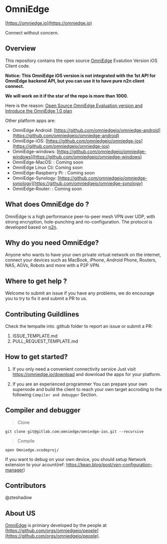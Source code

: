 # OmniEdge
[https://omniedge.io](https://omniedge.io)

Connect without concern.

## Overview

This repository contains the open source [OmniEdge](https://omniedge.io) Evalution Version iOS Client code. 

**Notice: This OmniEdge iOS version is not integrated with the 1st API for OmniEdge backend API, but you can use it to have pure n2n client connect.**

**We will work on it if the star of the repo is more than 1000.**

Here is the reason: [Open Source OmniEdge Evaluation version and Introduce the OmniEdge 1.0 plan](https://omniedge.io/blog/OpenSource-OmniEdge-Evalutiona-version-and-Introduce-the-OmniEdge-1-0-plan)


Other platform apps are: 

- OmniEdge Android: [https://github.com/omniedgeio/omniedge-android](https://github.com/omniedgeio/omniedge-android)
- OmniEdge-iOS: [https://github.com/omniedgeio/omniedge-ios](https://github.com/omniedgeio/omniedge-ios)
- OmniEdge-windows: [https://github.com/omniedgeio/omniedge-windows](https://github.com/omniedgeio/omniedge-windows)
- OmniEdge-MacOS: : Coming soon
- OmniEdge Linux Cli: Coming soon
- OmniEdge-Raspberry Pi: : Coming soon
- OmniEdge-Synology: [https://github.com/omniedgeio/omniedge-synology](https://github.com/omniedgeio/omniedge-synology)
- OmniEdge-Router: : Coming soon

## What does OmniEdge do ?

OmniEdge is a high performance peer-to-peer mesh VPN over UDP, with strong encryption, hole-punching and no-configuration. The protocol is developed based on [n2n](https://github.com/ntop/n2n).

## Why do you need OmniEdge?

Anyone who wants to have your own private virtual network on the internet, connect your devices such as MacBook, iPhone, Android Phone, Routers, NAS, AGVs, Robots and more with a P2P VPN.

## Where to get help ? 

Welcome to submit an issue if you have any problems, we do encourage you to try to fix it and submit a PR to us. 

## Contributing Guildlines

Check the tempalte into .github folder to report an issue or submit a PR: 
1. ISSUE_TEMPLATE.md 
2. PULL_REQUEST_TEMPLATE.md 

## How to get started? 

1. If you only need a convenient connectivity service 
Just visit https://omniedge.io/download and download the apps for your platform. 

2. If you are an experienced programmer 
You can prepare your own supernode and build the client to reach your own target accroding to the following `Compiler and debugger` Section.


## Compiler and debugger

> Clone

```
git clone git@gitlab.com:omniedge/omniedge-ios.git --recursive
```

> Compile

```
open Omniedge.xcodeproj/
```

If you want to debug on your own device, you should setup Network extension to your acount(ref: https://kean.blog/post/vpn-configuration-manager)

## Contributors

@zteshadow

## About US
[OmniEdge](https://omniedge.io) is primiary developed by the people at [https://github.com/orgs/omniedgeio/people](https://github.com/orgs/omniedgeio/people). 
